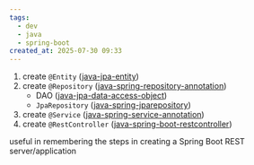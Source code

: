 ```yaml
---
tags:
  - dev
  - java
  - spring-boot
created_at: 2025-07-30 09:33
---
```

1. create `@Entity` ([java-jpa-entity](../jpa/java-jpa-entity.md))
2. create `@Repository` ([java-spring-repository-annotation](java-spring-repository-annotation.md))
	- DAO ([java-jpa-data-access-object](../jpa/java-jpa-data-access-object.md)) 
	- `JpaRepository` ([java-spring-jparepository](java-spring-jparepository.md))
3. create `@Service` ([java-spring-service-annotation](java-spring-service-annotation.md))
4. create `@RestController` ([java-spring-boot-restcontroller](dev/java/spring/java-spring-boot-restcontroller.md))

useful in remembering the steps in creating a Spring Boot REST server/application